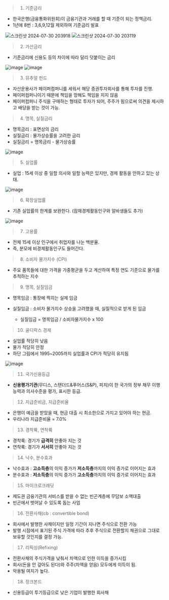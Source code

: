 > 1. 기준금리
- 한국은행(금융통화위원회)이 금융기관과 거래를 할 때 기준이 되는 정책금리.
- 1년에 8번 : 3,6,9,12월 제외하여 기준금리 발표

![스크린샷 2024-07-30 203918](https://github.com/user-attachments/assets/f0adc860-f3c4-4a78-a470-da04274ce83d)
![스크린샷 2024-07-30 203119](https://github.com/user-attachments/assets/fa952bb8-ec3a-4254-8326-2fe8a30897be)


> 2. 가산금리
- 기준금리에 신용도 등의 차이에 따라 달리 덧붙이는 금리

![image](https://github.com/user-attachments/assets/dc1d50d6-254c-4a5d-91c3-1ce8ed07fb4e)
![image](https://github.com/user-attachments/assets/1512909d-61e3-48ff-98ee-ae8d3a2e70b7)

> 3. 뮤추얼 펀드
- 자산운용사가 페이퍼컴퍼니를 세워서 해당 증권투자회사를 통해 투자를 진행.
- 페이퍼컴퍼니이기 때문에 책임을 망해도 책임을 지지 않음
- 페이퍼컴퍼니 주식을 구매하는 형태로 투자가 되어, 주주가 됨으로써 의견을 제시하고 배당을 받는 것이 가능. 

> 4. 명목, 실질금리
- 명목금리 : 표면상의 금리
- 실질금리 : 물가상승률을 고려한 금리
- 실질금리 = 명목금리 - 물가상승률

![image](https://github.com/user-attachments/assets/fb44b02b-3515-4856-ba66-16059278a8cf)

> 5. 실업률
- 실업 : 15세 이상 중 일할 의사와 일할 능력은 있지만, 경제 활동을 안하고 있는 상태.

![image](https://github.com/user-attachments/assets/8c5d8cc1-8f23-4739-80a6-c5989213a9df)

> 6. 확장실업률
- 기존 실업률의 한계를 보완한다. (잠재경제활동인구와 알바생들도 추가)

![image](https://github.com/user-attachments/assets/fc2a33af-a696-47a1-803f-f5088ddba5bb)


> 7. 고용률
- 전체 15세 이상 인구에서 취업자를 나눈 백분율.
- 즉, 분모에 비경제활동인구도 들어간다.

> 8. 소비자 물가지수 (CPI)
- 주요 품목들에 대한 가격을 가중평균을 두고 계산하여 특정 연도 기준으로 물가를 추적하는 지수

> 9. 명목, 실질임금
- 명목임금 : 통장에 찍히는 실제 임금
- 실질임금 : 소비자 물가지수 상승을 고려했을 때, 실질적으로 받게 된 임금
    
    + 실질임금 = 명목임금 / 소비자물가지수 x 100

> 10. 골디락스 경제
- 실업률 적당히 낮음
- 물가 적당히 안정
- 하단 그림에서 1995~2005까지 실업률과 CPI가 적당히 유지됨

![image](https://github.com/user-attachments/assets/47b99ff6-4239-493f-9873-d7fdab5aaa8c)

> 11. 국가신용등급
- **신용평가기관**(무디스, 스탠더드&푸어스(S&P), 피치)이 한 국가의 정부 채무 이행 능력과 의사수준을 평가, 표시한 등급.

> 12. 지급준비금, 지급준비율
- 은행이 예금을 받았을 때, 현금 대출 시 최소한으로 가지고 있어야 하는 현금.
- 우리나라 지급준비율 = 7.0%

> 13. 경착륙, 연착륙
- 경착륙: 경기가 **급격히** 안좋아 지는 것
- 연착륙: 경기가 __서서히__ 안좋아 지는 것

> 14. 낙수, 분수효과
- 낙수효과 : **고소득층**의 이익 증가가 **저소득층**까지의 이익 증가로 이어지는 효과
- 분수효과 : **저소득층**의 이익 증가가 **고소득층**까지의 이익 증가로 이어지는 효과

> 15. 마이크로크레딧
- 제도권 금융기관의 서비스를 받을 수 없는 빈곤계층에 무담보 소액대출
- 빈곤에서 벗어날 수 있도록 돕는 사업

> 16. 전환사채(cb : convertible bond)
- 회사에서 발행한 사채이지만 일정 기간이 지나면 주식으로 전환 가능
- 발행 시점에서 표기된 주식 가격에 따라 추후 주식으로 전환할지 채권으로 그대로 보유할 것인지를 결정 가능.

> 17. 리픽싱(Refixing)
- 전환사채의 주식가격을 낮춰서 차액으로 인한 이득을 증가시킴
- 회사(돈을 안 갚아도 된다)와 주주(차액을 얻음) 모두에게 이득이 됨.
- 악용될 여지가 높다.

> 18. 정크본드
- 신용등급이 투기등급으로 낮은 기업이 발행한 회사채